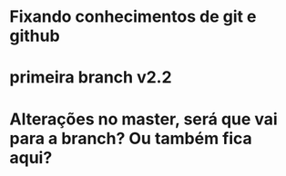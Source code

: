 # Fixando conhecimentos de git e github

# primeira branch v2.2

# Alterações no master, será que vai para a branch? Ou também fica aqui?
